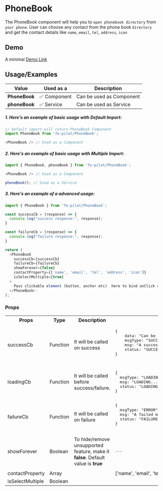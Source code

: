 # PhoneBook

The PhoneBook component will help you to ```open phonebook directory``` from ```your phone```. User can choose any contact from the phone book ```directory``` and get the contact details like ```name```, ```email```, ```tel```, ```address```, ```icon```


## Demo

A minimal [Demo Link](https://6jpxdq.csb.app/?component=PhoneBook)


## Usage/Examples

| Value |  Used as a  | Description|
|--------- | -------- |-----------------|
| <b>PhoneBook</b> | :white_check_mark: Component | Can be used as Component |
| <b>phoneBook<b> | :white_check_mark: Service | Can be used as Service |

##### 1. Here's an example of basic usage with Default Import:
```javascript
// Default import will return PhoneBook Component
import PhoneBook from 'fe-pilot/PhoneBook';

<PhoneBook /> // Used as a Component

```

##### 2. Here's an example of basic usage with Multiple Import:
```javascript
import { PhoneBook, phoneBook } from 'fe-pilot/PhoneBook';

<PhoneBook /> // Used as a Component

phoneBook(); // Used as a Service
```

##### 3. Here's an example of a advanced usage:

```javascript
import { PhoneBook } from 'fe-pilot/PhoneBook';

const successCb = (response) => {
  console.log("success response:", response);
}

const failureCb = (response) => {
  console.log("failure response:", response);
}

return (
  <PhoneBook
    successCb={successCb}
    failureCb={failureCb}
    showForever={false}
    contactProperty={['name', 'email', 'tel', 'address', 'icon']}
    isSelectMultiple={true}
  >
    Pass clickable element (button, anchor etc)  here to bind onClick event
  </PhoneBook>
);

```

### Props

<table>
  <tr>
    <th>
      Props
    </th>
    <th>
      Type
    </th>
    <th>
      Description
    </th>
    <th>
      Response
    </th>
  </tr>
  <tr>
    <td>
        successCb
    </td>
    <td>Function</td>
    <td> It will be called on success</td>
    <td>
      <pre>
{
    data: "Can be array/object/string/number",
    msgType: "SUCCESSFUL",
    msg: "A success msg",
    status: "SUCCESS"
}
      </pre>
    </td>
  </tr>
  <tr>
    <td>
        loadingCb
    </td>
    <td>Function</td>
    <td>
      It will be called before success/failure.
    </td>
    <td>
      <pre>
{
  msgType: "LOADING",
  msg: "LOADING...",
  status: "LOADING"
}
</pre>
    </td>
  </tr>
  <tr>
    <td>
        failureCb
    </td>
    <td>Function</td>
    <td>
      It will be called on failure
    </td>
    <td>
       <pre>
{
  msgType: "ERROR",
  msg: "A failed msg",
  status: "FAILURE"
}
       </pre>
    </td>
  </tr>
   <tr>
    <td>
        showForever
    </td>
     <td>Boolean</td>
    <td>To hide/remove unsupported feature, make it <b>false</b>. Default value is <b>true</b></td>
    <td> <pre>---</pre> </td>
  </tr>
  <tr>
    <td></td>
    <td></td>
    <td></td>
    <td></td>
  </tr>
  <tr>
    <td>contactProperty</td>
    <td>Array</td>
    <td></td>
    <td>['name', 'email', 'tel', 'address', 'icon']</td>
  </tr>
  <tr>
    <td>isSelectMultiple</td>
    <td>Boolean</td>
    <td></td>
    <td></td>
  </tr>
</table>


